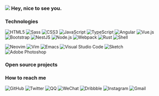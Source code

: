 ### ![](https://emojis.slackmojis.com/emojis/images/1531849430/4246/blob-sunglasses.gif?1531849430) Hey, nice to see you.

<!--
**RenChunhui/RenChunhui** is a ✨ _special_ ✨ repository because its `README.md` (this file) appears on your GitHub profile.

Here are some ideas to get you started:

- 🔭 I’m currently working on ...
- 🌱 I’m currently learning ...
- 👯 I’m looking to collaborate on ...
- 🤔 I’m looking for help with ...
- 💬 Ask me about ...
- 📫 How to reach me: ...
- 😄 Pronouns: ...
- ⚡ Fun fact: ...
-->


### Technologies

![HTML5](https://img.shields.io/badge/-HTML5-E34F26?style=flat-square&logo=HTML5&logoColor=white)
![Sass](https://img.shields.io/badge/-Sass-CC6699?style=flat-square&logo=Sass&logoColor=white)
![CSS3](https://img.shields.io/badge/-CSS3-1572B6?style=flat-square&logo=css3&logoColor=white)
![JavaScript](https://img.shields.io/badge/-JavaScript-F7DF1E?style=flat-square&logo=JavaScript&logoColor=white)
![TypeScript](https://img.shields.io/badge/-TypeScript-007ACC?style=flat-square&logo=TypeScript&logoColor=white)
![Angular](https://img.shields.io/badge/-Angular-DD0031?style=flat-square&logo=angular&logoColor=white)
![Vue.js](https://img.shields.io/badge/-Vue.js-4FC08D?style=flat-square&logo=Vue.js&logoColor=white)
![Bootstrap](https://img.shields.io/badge/-Bootstrap-563D7C?style=flat-square&logo=Bootstrap&logoColor=white)
![NestJS](https://img.shields.io/badge/-NestJS-E0234E?style=flat-square&logo=NestJS&logoColor=white)
![Node.js](https://img.shields.io/badge/-Node.js-339933?style=flat-square&logo=Node.js&logoColor=white)
![Webpack](https://img.shields.io/badge/-Webpack-8DD6F9?style=flat-square&logo=webpack&logoColor=white)
![Rust](https://img.shields.io/badge/-Rust-000000?style=flat-square&logo=rust&logoColor=white)
![Shell](https://img.shields.io/badge/-Shell-FFD500?style=flat-square&logo=Shell&logoColor=white)


![Neovim](https://img.shields.io/badge/-Neovim-57A143?style=flat-square&logo=Neovim&logoColor=white)
![Vim](https://img.shields.io/badge/-Vim-019733?style=flat-square&logo=Vim&logoColor=white)
![Emacs](https://img.shields.io/badge/-GNU_Emacs-7F5AB6?style=flat-square&logo=gnu-emacs&logoColor=white)
![Visual Studio Code](https://img.shields.io/badge/-Visual_Studio_Code-007ACC?style=flat-square&logo=visual-studio-code&logoColor=white)
![Sketch](https://img.shields.io/badge/-Sketch-F7B500?style=flat-square&logo=Sketch&logoColor=white)
![Adobe Photoshop](https://img.shields.io/badge/-Adobe_Photoshop-31A8FF?style=flat-square&logo=adobe-photoshop&logoColor=white)



### Open source projects

### How to reach me

![GitHub](https://img.shields.io/badge/-GitHub-181717?style=flat-square&logo=github&logoColor=white)
![Twitter](https://img.shields.io/badge/-Twitter-1DA1F2?style=flat-square&logo=Twitter&logoColor=white)
![QQ](https://img.shields.io/badge/-QQ-EB1923?style=flat-square&logo=Tencent-QQ&logoColor=white)
![WeChat](https://img.shields.io/badge/-WeChat-7BB32E?style=flat-square&logo=WeChat&logoColor=white)
![Dribbble](https://img.shields.io/badge/-Dribbble-EA4C89?style=flat-square&logo=Dribbble&logoColor=white)
![Instagram](https://img.shields.io/badge/-Instagram-E4405F?style=flat-square&logo=Instagram&logoColor=white)
![Gmail](https://img.shields.io/badge/-Gmail-D14836?style=flat-square&logo=Gmail&logoColor=white)